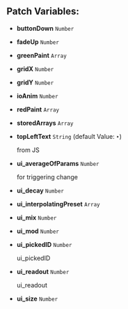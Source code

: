 ## Patch Variables:

* __buttonDown__ ```Number```
* __fadeUp__ ```Number```
* __greenPaint__ ```Array```
* __gridX__ ```Number```
* __gridY__ ```Number```
* __ioAnim__ ```Number```
* __redPaint__ ```Array```
* __storedArrays__ ```Array```
* __topLeftText__ ```String``` (default Value: `‣`)

  from JS

* __ui_averageOfParams__ ```Number```

  for triggering change

* __ui_decay__ ```Number```
* __ui_interpolatingPreset__ ```Array```
* __ui_mix__ ```Number```
* __ui_mod__ ```Number```
* __ui_pickedID__ ```Number```

  ui_pickedID

* __ui_readout__ ```Number```

  ui_readout

* __ui_size__ ```Number```

